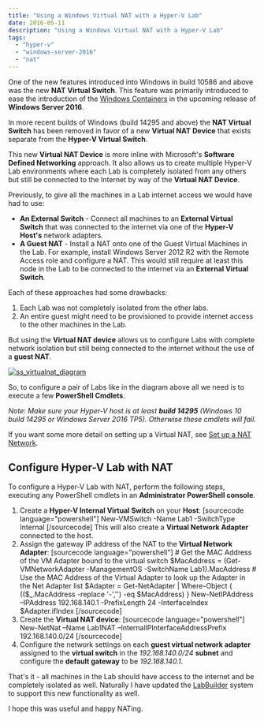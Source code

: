 ```yaml
---
title: "Using a Windows Virtual NAT with a Hyper-V Lab"
date: 2016-05-11
description: "Using a Windows Virtual NAT with a Hyper-V Lab"
tags:
  - "hyper-v"
  - "windows-server-2016"
  - "nat"
---
```


One of the new features introduced into Windows in build 10586 and above was the new **NAT** **Virtual Switch**. This feature was primarily introduced to ease the introduction of the [Windows Containers](https://msdn.microsoft.com/en-us/virtualization/windowscontainers/about/about_overview) in the upcoming release of **Windows Server 2016**.

In more recent builds of Windows (build 14295 and above) the **NAT Virtual Switch** has been removed in favor of a new **Virtual NAT** **Device** that exists separate from the **Hyper-V Virtual Switch**.

This new **Virtual NAT Device** is more inline with Microsoft's **Software Defined Networking** approach. It also allows us to create multiple Hyper-V Lab environments where each Lab is completely isolated from any others but still be connected to the Internet by way of the **Virtual NAT Device**.

Previously, to give all the machines in a Lab internet access we would have had to use:

- **An External Switch** - Connect all machines to an **External Virtual Switch** that was connected to the internet via one of the **Hyper-V Host's** network adapters.
- **A Guest NAT** - Install a NAT onto one of the Guest Virtual Machines in the Lab. For example, install Windows Server 2012 R2 with the Remote Access role and configure a NAT. This would still require at least this node in the Lab to be connected to the internet via an **External Virtual Switch**.

Each of these approaches had some drawbacks:

1. Each Lab was not completely isolated from the other labs.
1. An entire guest might need to be provisioned to provide internet access to the other machines in the Lab.

But using the **Virtual NAT device** allows us to configure Labs with complete network isolation but still being connected to the internet without the use of a **guest NAT**.

[![ss_virtualnat_diagram](/assets/images/screenshots/ss_virtualnat_diagram3.png)](/assets/images/screenshots/ss_virtualnat_diagram3.png)

So, to configure a pair of Labs like in the diagram above all we need is to execute a few **PowerShell Cmdlets**.

_Note: Make sure your Hyper-V host is at least **build 14295** (Windows 10 build 14295 or Windows Server 2016 TP5). Otherwise these cmdlets will fail._

If you want some more detail on setting up a Virtual NAT, see [Set up a NAT Network](https://msdn.microsoft.com/en-us/virtualization/hyperv_on_windows/user_guide/setup_nat_network).

## Configure Hyper-V Lab with NAT

To configure a Hyper-V Lab with NAT, perform the following steps, executing any PowerShell cmdlets in an **Administrator PowerShell console**.

1. Create a **Hyper-V Internal Virtual Switch** on your **Host**: \[sourcecode language="powershell"\] New-VMSwitch -Name Lab1 -SwitchType Internal \[/sourcecode\] This will also create a **Virtual Network Adapter** connected to the host.
1. Assign the gateway IP address of the NAT to the **Virtual Network Adapter**: \[sourcecode language="powershell"\] # Get the MAC Address of the VM Adapter bound to the virtual switch $MacAddress = (Get-VMNetworkAdapter -ManagementOS -SwitchName Lab1).MacAddress # Use the MAC Address of the Virtual Adapter to look up the Adapter in the Net Adapter list $Adapter = Get-NetAdapter | Where-Object { (($\_.MacAddress -replace '-','') -eq $MacAddress) } New-NetIPAddress –IPAddress 192.168.140.1 -PrefixLength 24 -InterfaceIndex $Adapter.ifIndex \[/sourcecode\]
1. Create the **Virtual NAT device**: \[sourcecode language="powershell"\] New-NetNat –Name Lab1NAT –InternalIPInterfaceAddressPrefix 192.168.140.0/24 \[/sourcecode\]
1. Configure the network settings on each **guest virtual network adapter** assigned to the **virtual switch** in the _192.168.140.0/24_ **subnet** and configure the **default gateway** to be _192.168.140.1_.

That's it - all machines in the Lab should have access to the internet and be completely isolated as well. Naturally I have updated the [LabBuilder](https://github.com/PlagueHO/LabBuilder) system to support this new functionality as well.

I hope this was useful and happy NATing.
